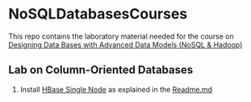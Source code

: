 NoSQLDatabasesCourses
=====================

This repo contains the laboratory material needed for the course on [Designing Data Bases with Advanced Data Models (NoSQL &amp; Hadoop)](http://pbdmng.datatoknowledge.it/)

Lab on Column-Oriented Databases
--------------------------------

1.	Install [HBase Single Node](https://github.com/fabiofumarola/NoSQLDatabasesCourses/tree/master/lab_column_oriented/hbase-single) as explained in the [Readme.md](https://github.com/fabiofumarola/NoSQLDatabasesCourses/tree/master/lab_column_oriented/hbase-single/Readme.md)
